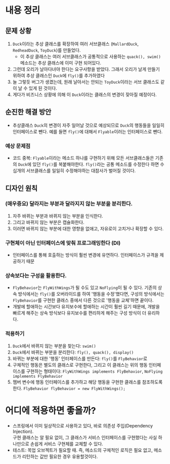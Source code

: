 # 내용 정리

## 문제 상황
1. `Duck`이라는 추상 클래스를 확장하여 여러 서브클래스 (`MallardDuck`, `RedheadDuck`, `ToyDuck`)를 만들었다. 
    - 이 추상 클래스는 여러 서브클래스가 공통적으로 사용하는 `quack(), swim()` 메소드는 추상 클래스에 이미 구현 되어있다.
2. 그런데 오리가 날아다녀야 한다는 요구사항을 받았다. 그래서 오리가 날게 만들기 위하여 추상 클래스인 `Duck`에 `fly()`를 추가하였다
3. 늘 그렇듯 버그가 생겼는데, 원래 날아서는 안되는 `ToyDuck`이라는 서브 클래스도 같이 날 수 있게 된 것이다.
4. 게다가 비즈니스 상황에 의해 이 `Duck`이라는 클래스의 변경이 잦아질 예정이다.

## 순진한 해결 방안
- 추상클래스 `Duck`의 변경이 자주 일어날 것으로 예상되므로 `Duck`의 행동들을 일일히 인터페이스로 뺀다. 예를 들면 `fly()`에 대해서 `Flyable`이러는 인터페이스로 뺀다.
### 예상 문제점
- 코드 중복: `Flyable`이라는 메소드 하나를 구현하기 위해 모든 서브클래스들은 기존의 `Duck`에 있던 `fly()`를 복붙해야한다. `fly()`라는 공통 메소드를 수정한다 하면 수십개의 서브클래스를 일일히 수정해야하는 대참사가 벌어질 것이다.

## 디자인 원칙
### (매우중요) 달라지는 부분과 달라지지 않는 부분을 분리한다.
1. 자주 바뀌는 부분과 바뀌지 않는 부분을 인식한다.
2. 그리고 바뀌지 않는 부분은 캡슐화한다. 
3. 이러면 바뀌지 않는 부분에 대한 영향을 없애고, 자유로이 고치거나 확장할 수 있다.
### 구현체이 아닌 인터페이스에 맞춰 프로그래밍한다 (DI)
- 인터페이스를 통해 호출하는 방식이 훨씬 변경에 유연하다. 인터페이스가 규격을 제공하기 때문
### 상속보다는 구성을 활용한다.
- `FlyBehavior`는 `FlyWithWings`가 될 수도 있고 `NoFlying`이 될 수 있다. 기존의 상속 방식에서는 `fly()`를 오버라이드를 하여 '행동을 수정'했다면, 구성의 방식에서는 `FlyBehavior`를 구현한 클래스 중에서 다른 것으로 '행동을 교체'하면 끝이다.
- 개발에 할애하는 시간보다 유지보수에 할애하는 시간이 훨씬 길기 때문에, 개발을 빠르게 해주는 상속 방식보다 유지보수를 편리하게 해주는 구성 방식이 더 유리하다.

### 적용하기
1. `Duck`에서 바뀌지 않는 부분을 찾는다: `swim()`
2. `Duck`에서 바뀌는 부분을 분리한다: `fly(), quack(), display()`
3. 바뀌는 부분에 대한 '행동' 인터페이스를 만든다: `fly()`를 `FlyBehavior`로 
4. 구체적인 행동은 별도의 클래스로 구현한다, 그리고 이 클래스는 위의 행동 인터페이스를 구현하는 형태이다: `FlyWithWings implements FlyBehavior`, `NoFlying implements FlyBehavior`
5. 멤버 변수에 행동 인터페이스를 추가하고 해당 행동을 구현한 클래스를 참조하도록 한다.
    `FlyBehavior flyBehavior = new FlyWithWings();`

# 어디에 적용하면 좋을까?
- 스프링에서 이미 일상적으로 사용하고 있다, 바로 의존성 주입(Dependency Injection). <br>구현 클래스는 알 필요 없이, 그 클래스가 서비스 인터페이스를 구현했다는 사실 하나만으로 손쉽게 서비스 구현체를 교체할 수 있다.
- 테스트: 목업 오브젝트가 필요할 때. 즉, 메소드의 구체적인 로직은 필요 없고, 메소드가 리턴하는 값만 필요한 경우 유용할것이다.
